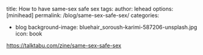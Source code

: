 title: How to have same-sex safe sex
tags:
author: lehead
options: [minihead]
permalink: /blog/same-sex-safe-sex/
categories:
  - blog
background-image: bluehair_soroush-karimi-587206-unsplash.jpg
icon: book


https://talktabu.com/zine/same-sex-safe-sex
